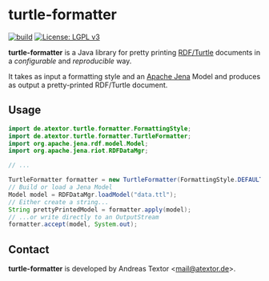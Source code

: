 # turtle-formatter

[![build](https://github.com/atextor/turtle-formatter/actions/workflows/build.yml/badge.svg)](https://github.com/atextor/turtle-formatter/actions/workflows/build.yml) [![License: LGPL v3](https://img.shields.io/badge/License-LGPL%20v3-blue.svg)](https://www.gnu.org/licenses/lgpl-3.0)

**turtle-formatter** is a Java library for pretty printing
[RDF/Turtle](https://www.w3.org/TR/turtle/) documents in a _configurable_ and _reproducible_ way.

It takes as input a formatting style and an [Apache Jena](https://jena.apache.org) Model and
produces as output a pretty-printed RDF/Turtle document.

## Usage

```java
import de.atextor.turtle.formatter.FormattingStyle;
import de.atextor.turtle.formatter.TurtleFormatter;
import org.apache.jena.rdf.model.Model;
import org.apache.jena.riot.RDFDataMgr;

// ...

TurtleFormatter formatter = new TurtleFormatter(FormattingStyle.DEFAULT);
// Build or load a Jena Model
Model model = RDFDataMgr.loadModel("data.ttl");
// Either create a string...
String prettyPrintedModel = formatter.apply(model);
// ...or write directly to an OutputStream
formatter.accept(model, System.out);
```

## Contact

**turtle-formatter** is developed by Andreas Textor <<mail@atextor.de>>.


